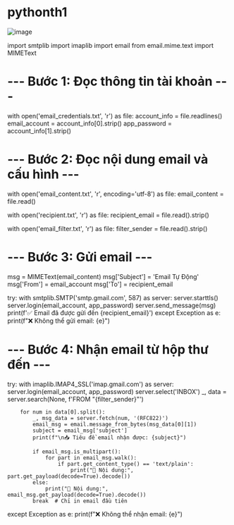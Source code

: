 # pythonth1






![image](https://github.com/user-attachments/assets/191e78f8-c637-4fcf-b8cf-72863434a495)








import smtplib
import imaplib
import email
from email.mime.text import MIMEText

# --- Bước 1: Đọc thông tin tài khoản ---
with open('email_credentials.txt', 'r') as file:
    account_info = file.readlines()
    email_account = account_info[0].strip()
    app_password = account_info[1].strip()

# --- Bước 2: Đọc nội dung email và cấu hình ---
with open('email_content.txt', 'r', encoding='utf-8') as file:
    email_content = file.read()

with open('recipient.txt', 'r') as file:
    recipient_email = file.read().strip()

with open('email_filter.txt', 'r') as file:
    filter_sender = file.read().strip()

# --- Bước 3: Gửi email ---
msg = MIMEText(email_content)
msg['Subject'] = 'Email Tự Động'
msg['From'] = email_account
msg['To'] = recipient_email

try:
    with smtplib.SMTP('smtp.gmail.com', 587) as server:
        server.starttls()
        server.login(email_account, app_password)
        server.send_message(msg)
        print(f'✅ Email đã được gửi đến {recipient_email}')
except Exception as e:
    print(f"❌ Không thể gửi email: {e}")

# --- Bước 4: Nhận email từ hộp thư đến ---
try:
    with imaplib.IMAP4_SSL('imap.gmail.com') as server:
        server.login(email_account, app_password)
        server.select('INBOX')
        _, data = server.search(None, f'FROM "{filter_sender}"')

        for num in data[0].split():
            _, msg_data = server.fetch(num, '(RFC822)')
            email_msg = email.message_from_bytes(msg_data[0][1])
            subject = email_msg['subject']
            print(f"\n📥 Tiêu đề email nhận được: {subject}")

            if email_msg.is_multipart():
                for part in email_msg.walk():
                    if part.get_content_type() == 'text/plain':
                        print("📄 Nội dung:", part.get_payload(decode=True).decode())
            else:
                print("📄 Nội dung:", email_msg.get_payload(decode=True).decode())
            break  # Chỉ in email đầu tiên
except Exception as e:
    print(f"❌ Không thể nhận email: {e}")

